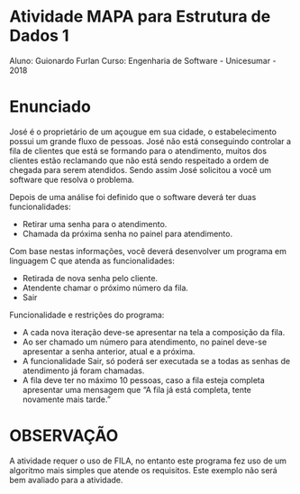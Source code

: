 # Atividade MAPA para Estrutura de Dados 1

Aluno: Guionardo Furlan
Curso: Engenharia de Software - Unicesumar - 2018

# Enunciado

José é o proprietário de um açougue em sua cidade, o estabelecimento possui um grande fluxo de pessoas.
José não está conseguindo controlar a fila de clientes que está se formando para o atendimento,
muitos dos clientes estão reclamando que não está sendo respeitado a ordem de chegada para serem atendidos.
Sendo assim José solicitou a você um software que resolva o problema.


Depois de uma análise foi definido que o software deverá ter duas funcionalidades:

* Retirar uma senha para o atendimento.
* Chamada da próxima senha no painel para atendimento.

Com base nestas informações, você deverá desenvolver um programa em linguagem C que atenda as funcionalidades:
* Retirada de nova senha pelo cliente.
* Atendente chamar o próximo número da fila.
* Sair

Funcionalidade e restrições do programa:
* A cada nova iteração deve-se apresentar na tela a composição da fila.
* Ao ser chamado um número para atendimento, no painel deve-se apresentar a senha anterior, atual e a próxima.
* A funcionalidade Sair, só poderá ser executada se a todas as senhas de atendimento já foram chamadas.
* A fila deve ter no máximo 10 pessoas, caso a fila esteja completa apresentar uma mensagem que “A fila já está completa, tente novamente mais tarde.”

# OBSERVAÇÃO

A atividade requer o uso de FILA, no entanto este programa fez uso de um algoritmo mais simples que atende os requisitos. Este exemplo não será bem avaliado para a atividade.